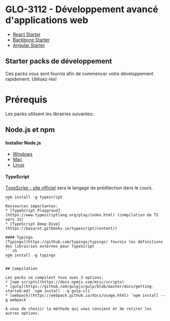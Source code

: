 # GLO-3112 - Développement avancé d'applications web

* [React Starter](https://github.com/GLO3112/starter-packs/blob/master/react-starter/README.md)
* [Backbone Starter](https://github.com/GLO3112/starter-packs/blob/master/backbone-starter/README.md)
* [Angular Starter](https://github.com/GLO3112/starter-packs/blob/master/angular-starter/README.md)

## Starter packs de développement

Ces packs vous sont fournis afin de commencer votre développement rapidement. Utilisez-les!

# Prérequis

Les packs utilisent les librairies suivantes:

## Node.js et npm
#### Installer Node.js
* [Windows](http://nodejs.org/download/)
* [Mac](http://nodejs.org/download/)
* [Linux](https://github.com/joyent/node/wiki/Installing-Node.js-via-package-manager)

#### TypeScript
[TypeScript - site officiel](https://www.typescriptlang.org/) sera le langage de prédilection dans le cours.
````
npm install -g typescript
```
Ressources importantes:
* [TypeScript Playgroud](https://www.typescriptlang.org/play/index.html) (compilation de TS vers JS)
* [TypeScript Deep Dive](https://basarat.gitbooks.io/typescript/content/)

#### Typings
[Typings](https://github.com/typings/typings) fournis les définitions des librairies externes pour TypeScript
```sh
npm install -g typings
```

## Compilation

Les packs se compilent tous avec 3 options:
* [npm scripts](https://docs.npmjs.com/misc/scripts)
* [gulp](https://github.com/gulpjs/gulp/blob/master/docs/getting-started.md) `npm install --g gulp-cli`
* [webpack](https://webpack.github.io/docs/usage.html) `npm install --g webpack`

À vous de choisir la méthode qui vous convient et de retirer les autres options.
